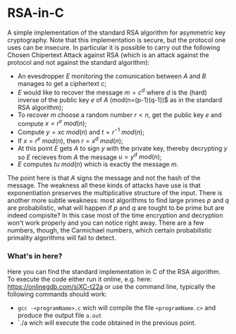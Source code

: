 # RSA-in-C
A simple implementation of the standard RSA algorithm for asymmetric key cryptography. Note that this implementation is secure, but the protocol one uses can be insecure. In particular it is possible to carry out the following Chosen Chipertext Attack against RSA (which is an attack against the protocol and not against the standard algorithm):
- An evesdropper $E$ monitoring the comunication between $A$ and $B$ manages to get a ciphertext $c$;
- $E$ would like to recover the message $m=c^d$ where $d$ is the (hard) inverse of the public key $e$ of $A$ (mod(n=(p-1)(q-1))$ as in the standard RSA algorithm); 
- To recover $m$ choose a random number $r < n$, get the public key $e$ and compute $x=r^e\ mod(n)$;
- Compute $y=xc\ mod(n)$ and $t=r^{-1}\ mod(n)$;
- If $x=r^e\ mod(n)$, then $r=x^d\ mod(n)$;
- At this point $E$ gets $A$ to sign $y$ with the private key, thereby decrypting $y$ so $E$ recieves from $A$ the message $u=y^d\ mod(n)$;
- $E$ computes $tu\ mod(n)$ which is exactly the message $m$.

The point here is that $A$ signs the message and not the hash of the message. The weakness all these kinds of attacks have use is that exponentiation preserves the multiplicative structure of the input. There is another more subtle weakness: most algorithms to find large primes $p$ and $q$ are probabilistic, what will happen if $p$ and $q$ are tought to be prime but are indeed compisite? In this case most of the time encryption and decryption won't work properly and you can notice right away. There are a few numbers, though, the Carmichael numbers, which certain probabilistic primality algorithms will fail to detect. 

### What's in here?
Here you can find the standard implementation in C of the RSA algorithm. To execute the code either run it online, e.g. here: https://onlinegdb.com/sjXC-t22a or use the command line, typically the following commands should work: 
- `gcc -<programName>.c` wich will compile the file `<programName.c>` and produce the output file `a.out`
- `./a wich will execute the code obtained in the previous point.
